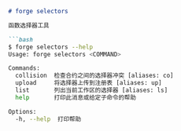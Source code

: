 ```markdown
# forge selectors

函数选择器工具

```bash
$ forge selectors --help
Usage: forge selectors <COMMAND>

Commands:
  collision  检查合约之间的选择器冲突 [aliases: co]
  upload     将选择器上传到注册表 [aliases: up]
  list       列出当前工作区的选择器 [aliases: ls]
  help       打印此消息或给定子命令的帮助

Options:
  -h, --help  打印帮助
```
```